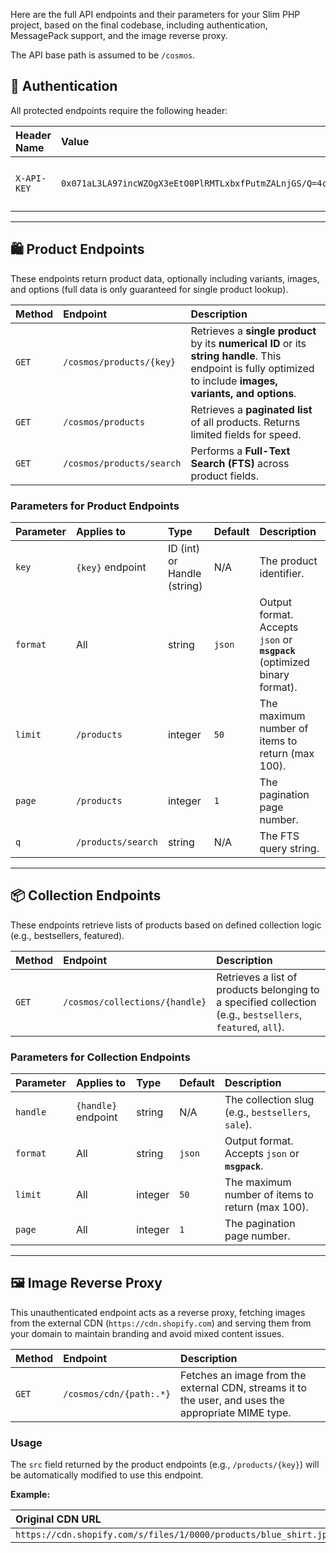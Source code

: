 Here are the full API endpoints and their parameters for your Slim PHP project, based on the final codebase, including authentication, MessagePack support, and the image reverse proxy.

The API base path is assumed to be `/cosmos`.

## 🔑 Authentication

All protected endpoints require the following header:

| Header Name | Value | Description |
| :--- | :--- | :--- |
| `X-API-KEY` | `0x071aL3LA97incWZOgX3eEtO0PlRMTLxbxfPutmZALnjGS/Q=4cb2cb57=13f26539` | Must match the value defined in `config/app.php`. |

***

## 🛍️ Product Endpoints

These endpoints return product data, optionally including variants, images, and options (full data is only guaranteed for single product lookup).

| Method | Endpoint | Description |
| :--- | :--- | :--- |
| `GET` | `/cosmos/products/{key}` | Retrieves a **single product** by its **numerical ID** or its **string handle**. This endpoint is fully optimized to include **images, variants, and options**. |
| `GET` | `/cosmos/products` | Retrieves a **paginated list** of all products. Returns limited fields for speed. |
| `GET` | `/cosmos/products/search` | Performs a **Full-Text Search (FTS)** across product fields. |

### Parameters for Product Endpoints

| Parameter | Applies to | Type | Default | Description |
| :--- | :--- | :--- | :--- | :--- |
| `key` | `{key}` endpoint | ID (int) or Handle (string) | N/A | The product identifier. |
| `format` | All | string | `json` | Output format. Accepts `json` or **`msgpack`** (optimized binary format). |
| `limit` | `/products` | integer | `50` | The maximum number of items to return (max 100). |
| `page` | `/products` | integer | `1` | The pagination page number. |
| `q` | `/products/search` | string | N/A | The FTS query string. |

***

## 📦 Collection Endpoints

These endpoints retrieve lists of products based on defined collection logic (e.g., bestsellers, featured).

| Method | Endpoint | Description |
| :--- | :--- | :--- |
| `GET` | `/cosmos/collections/{handle}` | Retrieves a list of products belonging to a specified collection (e.g., `bestsellers`, `featured`, `all`). |

### Parameters for Collection Endpoints

| Parameter | Applies to | Type | Default | Description |
| :--- | :--- | :--- | :--- | :--- |
| `handle` | `{handle}` endpoint | string | N/A | The collection slug (e.g., `bestsellers`, `sale`). |
| `format` | All | string | `json` | Output format. Accepts `json` or **`msgpack`**. |
| `limit` | All | integer | `50` | The maximum number of items to return (max 100). |
| `page` | All | integer | `1` | The pagination page number. |

***

## 🖼️ Image Reverse Proxy

This unauthenticated endpoint acts as a reverse proxy, fetching images from the external CDN (`https://cdn.shopify.com`) and serving them from your domain to maintain branding and avoid mixed content issues.

| Method | Endpoint | Description |
| :--- | :--- | :--- |
| `GET` | `/cosmos/cdn/{path:.*}` | Fetches an image from the external CDN, streams it to the user, and uses the appropriate MIME type. |

### Usage

The `src` field returned by the product endpoints (e.g., `/products/{key}`) will be automatically modified to use this endpoint.

**Example:**

| Original CDN URL | API Returned `src` Value |
| :--- | :--- |
| `https://cdn.shopify.com/s/files/1/0000/products/blue_shirt.jpg` | `/cosmos/cdn/s/files/1/0000/products/blue_shirt.jpg` |
